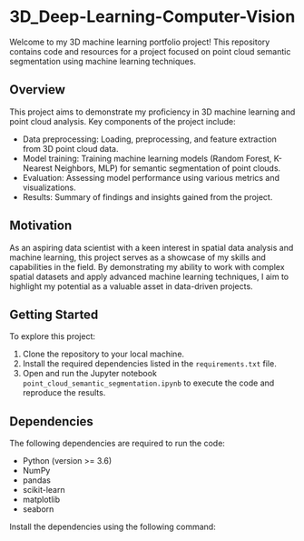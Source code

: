 # 3D_Deep-Learning-Computer-Vision


Welcome to my 3D machine learning portfolio project! This repository contains code and resources for a project focused on point cloud semantic segmentation using machine learning techniques.

## Overview

This project aims to demonstrate my proficiency in 3D machine learning and point cloud analysis. Key components of the project include:

- Data preprocessing: Loading, preprocessing, and feature extraction from 3D point cloud data.
- Model training: Training machine learning models (Random Forest, K-Nearest Neighbors, MLP) for semantic segmentation of point clouds.
- Evaluation: Assessing model performance using various metrics and visualizations.
- Results: Summary of findings and insights gained from the project.

## Motivation

As an aspiring data scientist with a keen interest in spatial data analysis and machine learning, this project serves as a showcase of my skills and capabilities in the field. By demonstrating my ability to work with complex spatial datasets and apply advanced machine learning techniques, I aim to highlight my potential as a valuable asset in data-driven projects.

## Getting Started

To explore this project:
1. Clone the repository to your local machine.
2. Install the required dependencies listed in the `requirements.txt` file.
3. Open and run the Jupyter notebook `point_cloud_semantic_segmentation.ipynb` to execute the code and reproduce the results.

## Dependencies

The following dependencies are required to run the code:
- Python (version >= 3.6)
- NumPy
- pandas
- scikit-learn
- matplotlib
- seaborn

Install the dependencies using the following command:
